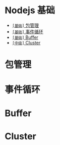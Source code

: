 # Nodejs 基础

* [`[基础]` 包管理](../sections/Nodejs.md#包管理)
* [`[基础]` 事件循环](../sections/Nodejs.md#事件循环)
* [`[基础]` Buffer](../sections/Nodejs.md#Buffer)
* [`[中级]` Cluster](../sections/Nodejs.md#Cluster)

# 包管理
# 事件循环
# Buffer
# Cluster
